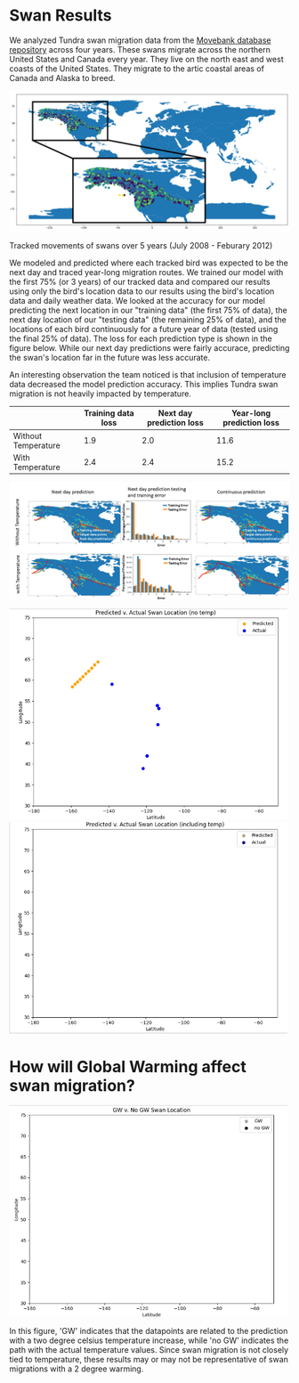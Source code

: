 # Swan Results 

We analyzed Tundra swan migration data from the [Movebank database repository](www.movebank.org) across four years. These swans migrate across the northern United States and Canada every year. They live on the north east and west coasts of the United States. They migrate to the artic coastal areas of Canada and Alaska to breed.

![alt="Swan tracks" width="240", height="180" border="10"](https://github.com/JSRist0028/animalmigration/blob/0938bff04f6a34bd25397906360ec90793c9fe77/website/swan_tracks.PNG?raw=true)

Tracked movements of swans over 5 years (July 2008 - Feburary 2012)

We modeled and predicted where each tracked bird was expected to be the next day and traced year-long migration routes. We trained our model with the first 75% (or 3 years) of our tracked data and compared our results using only the bird's location data to our results using the bird's location data and daily weather data. We looked at the accuracy for our model predicting the next location in our "training data" (the first 75% of data), the next day location of our "testing data" (the remaining 25% of data), and the locations of each bird continuously for a future year of data (tested using the final 25% of data). The loss for each prediction type is shown in the figure below. While our next day predictions were fairly accurace, predicting the swan's location far in the future was less accurate. 

An interesting observation the team noticed is that inclusion of temperature data decreased the model prediction accuracy. This implies Tundra swan migration is not heavily impacted by temperature. 


|    | Training data loss | Next day prediction loss | Year-long prediction loss |
| --- | --- | --- | --- |
| Without Temperature | 1.9 | 2.0 | 11.6 |
| With Temperature | 2.4 | 2.4 | 15.2 | 


![alt="Swan results" width="880" border="10"](https://github.com/JSRist0028/animalmigration/blob/94fd4e5fd2e6634fae69666f3989a87153fb50b7/website/swan_results.PNG?raw=true)


<img src="https://github.com/JSRist0028/animalmigration/blob/be52614bc1b553311ed2855c2c19466238182d2e/animations/SwanNoTemp.gif?raw=true" width="500" />
<img src="https://github.com/JSRist0028/animalmigration/blob/be52614bc1b553311ed2855c2c19466238182d2e/animations/SwanTemp.gif?raw=true" width="500" /> 

# How will Global Warming affect swan migration?

<img src="https://github.com/JSRist0028/animalmigration/blob/5586df711713808be3254655eeefbfb3174abaf5/animations/SwanGW.gif?raw=true" width="500" /> 

In this figure, 'GW' indicates that the datapoints are related to the prediction with a two degree celsius temperature increase, while 'no GW' indicates the path with the actual temperature values. Since swan migration is not closely tied to temperature, these results may or may not be representative of swan migrations with a 2 degree warming. 
